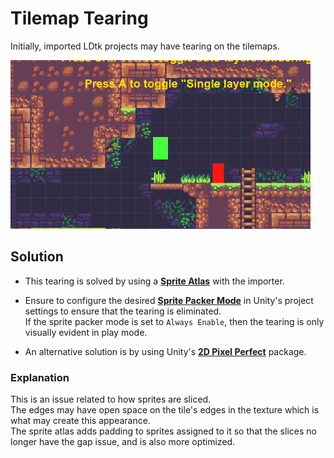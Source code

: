 # Tilemap Tearing
  
Initially, imported LDtk projects may have tearing on the tilemaps.  

![Project Inspector](../../images/img_Unity_TearingTilemap.png)

## Solution
- This tearing is solved by using a [**Sprite Atlas**](../Importer/topic_Section_Main.md) with the importer.


- Ensure to configure the desired [**Sprite Packer Mode**](https://docs.unity3d.com/2017.4/Documentation/Manual/SpritePackerModes.html) in Unity's project settings to ensure that the tearing is eliminated.   
If the sprite packer mode is set to `Always Enable`, then the tearing is only visually evident in play mode.


- An alternative solution is by using Unity's [**2D Pixel Perfect**](https://docs.unity3d.com/Packages/com.unity.2d.pixel-perfect@5.0/manual/index.html) package.

### Explanation
This is an issue related to how sprites are sliced.   
The edges may have open space on the tile's edges in the texture which is what may create this appearance.  
The sprite atlas adds padding to sprites assigned to it so that the slices no longer have the gap issue, and is also more optimized.